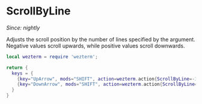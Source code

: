 # ScrollByLine

*Since: nightly*

Adjusts the scroll position by the number of lines specified by the argument.
Negative values scroll upwards, while positive values scroll downwards.

```lua
local wezterm = require 'wezterm';

return {
  keys = {
    {key="UpArrow", mods="SHIFT", action=wezterm.action{ScrollByLine=-1}},
    {key="DownArrow", mods="SHIFT", action=wezterm.action{ScrollByLine=1}},
  }
}
```

